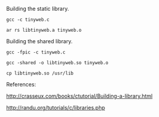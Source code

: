 
Building the static library.

 `gcc -c tinyweb.c`

 `ar rs libtinyweb.a tinyweb.o`


Building the shared library.

 `gcc -fpic -c tinyweb.c`

 `gcc -shared -o libtinyweb.so tinyweb.o`

 `cp libtinyweb.so /usr/lib`


References:

http://crasseux.com/books/ctutorial/Building-a-library.html

http://randu.org/tutorials/c/libraries.php
